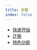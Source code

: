 ```yaml
---
title: 部署
index: false
---
```

- [快速开始](./quick-start.md)
- [迁移](./transfer.md)
- [特色功能](./special_feature.md)